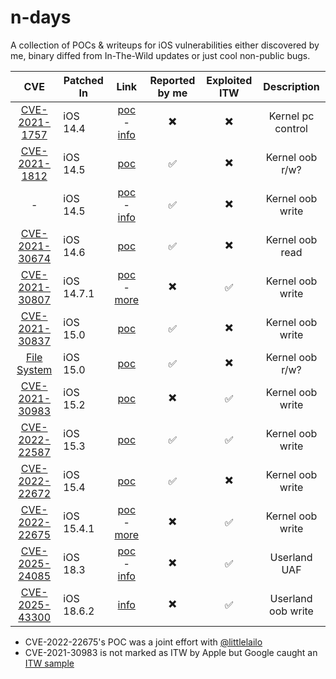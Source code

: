 # n-days

A collection of POCs & writeups for iOS vulnerabilities either discovered by me, binary diffed from In-The-Wild updates or just cool non-public bugs.

|	CVE					|	Patched In			|		Link	 |		Reported by me	|	Exploited ITW	|	Description		|
|:---------------------:|-----------------------|:--------------:|:--------------------:|:-----------------:|:-----------------:|
| [CVE-2021-1757](https://support.apple.com/en-us/HT212146) | iOS 14.4 | [poc](https://github.com/b1n4r1b01/n-days/blob/main/CVE-2021-1757/CVE-2021-1757-PoC.c) - [info](https://github.com/b1n4r1b01/n-days/blob/main/CVE-2021-1757/CVE-2021-1757-Writeup.md) | :heavy_multiplication_x:| :heavy_multiplication_x: | Kernel pc control |
| [CVE-2021-1812](https://support.apple.com/en-us/HT212317) | iOS 14.5 | [poc](https://github.com/b1n4r1b01/n-days/blob/main/CVE-2021-1812.c) | :white_check_mark: | :heavy_multiplication_x: | Kernel oob r/w? |
| - | iOS 14.5 | [poc](https://github.com/b1n4r1b01/n-days/blob/main/AppleH10CamIn-OOBw/AppleH10CamIn-OOBw-PoC.c) - [info](https://github.com/b1n4r1b01/n-days/blob/main/AppleH10CamIn-OOBw/AppleH10CamIn-OOBw-Writeup.md) | :white_check_mark: | :heavy_multiplication_x: | Kernel oob write |
| [CVE-2021-30674](https://support.apple.com/en-us/HT212528)  | iOS 14.6 | [poc](https://github.com/b1n4r1b01/n-days/blob/main/CVE-2021-30674/CVE-2021-30674.c) | :white_check_mark: | :heavy_multiplication_x: | Kernel oob read |
| [CVE-2021-30807](https://support.apple.com/en-us/HT212623) | iOS 14.7.1 | [poc](https://github.com/b1n4r1b01/n-days/blob/main/CVE-2021-30807/CVE-2021-30807.c) - [more](http://web.archive.org/web/20211031080037/https://twitter.com/b1n4r1b01/status/1419734027565617165) | :heavy_multiplication_x: | :white_check_mark: | Kernel oob write |
|[CVE-2021-30837](https://support.apple.com/en-us/HT212814)| iOS 15.0 | [poc](https://github.com/b1n4r1b01/n-days/blob/main/CVE-2021-30837.c) | :white_check_mark: |:heavy_multiplication_x: | Kernel oob write |
| [File System](https://support.apple.com/en-us/HT212814) | iOS 15.0 | [poc](https://github.com/b1n4r1b01/n-days/blob/main/lifs_poc.c) | :white_check_mark: | :heavy_multiplication_x:| Kernel oob r/w? |
| [CVE-2021-30983](https://support.apple.com/en-us/HT212976)| iOS 15.2 | [poc](https://github.com/b1n4r1b01/n-days/blob/main/IOMFB_15.1.c) | :heavy_multiplication_x: | :white_check_mark: | Kernel oob write |
| [CVE-2022-22587](https://support.apple.com/en-us/HT213053)| iOS 15.3 | [poc](https://github.com/b1n4r1b01/n-days/blob/main/IOMFB_oobr_15.2.c) | :white_check_mark: | :white_check_mark: | Kernel oob write |
| [CVE-2022-22672](https://support.apple.com/en-us/HT213182) | iOS 15.4 | [poc](https://github.com/b1n4r1b01/n-days/blob/main/AFU.c) | :white_check_mark: |:heavy_multiplication_x: | Kernel oob write |
| [CVE-2022-22675](https://support.apple.com/en-us/HT213219) | iOS 15.4.1 | [poc](https://github.com/b1n4r1b01/n-days/blob/main/AVD-15.4.1.mp4) - [more](https://x.com/littlelailo/status/1521173087592628226) | :heavy_multiplication_x: | :white_check_mark: | Kernel oob write |
| [CVE-2025-24085](https://support.apple.com/en-us/122066) | iOS 18.3 | [poc](https://github.com/b1n4r1b01/n-days/blob/main/CVE-2025-24085/CVE-2025-24085.m) - [info](https://github.com/b1n4r1b01/n-days/blob/main/CVE-2025-24085/CVE-2025-24085.md) | :heavy_multiplication_x: |:white_check_mark: | Userland UAF |
| [CVE-2025-43300](https://support.apple.com/en-us/124925) | iOS 18.6.2 | [info](https://github.com/b1n4r1b01/n-days/blob/main/CVE-2025-43300.md) | :heavy_multiplication_x: | :white_check_mark: | Userland oob write|



- CVE-2022-22675's POC was a joint effort with [@littlelailo](https://x.com/littlelailo/) 
- CVE-2021-30983 is not marked as ITW by Apple but Google caught an [ITW sample](https://googleprojectzero.blogspot.com/2022/06/curious-case-carrier-app.html)
